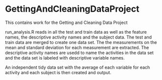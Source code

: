 # GettingAndCleaningDataProject
This contains work for the Getting and Cleaning Data Project

run_analysis.R reads in all the test and train data as well as the feature names, the descriptive activity names and the subject data. The test and train data are merged to create one data set.
The the measurements on the mean and standard deviation for each measurement are extracted. 
The descriptive activity names are usedd to name the activities in the data set and the data set is labeled with descriptive variable names. 

An independent tidy data set with the average of each variable for each activity and each subject is then created and output.


